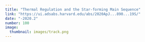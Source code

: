 ```yaml
---
title: "Thermal Regulation and the Star-forming Main Sequence"
link: "https://ui.adsabs.harvard.edu/abs/2020ApJ...890...19S/"
date: "-2020.2"
number: 100
image: 
  thumbnail: images/track.png
---
```


